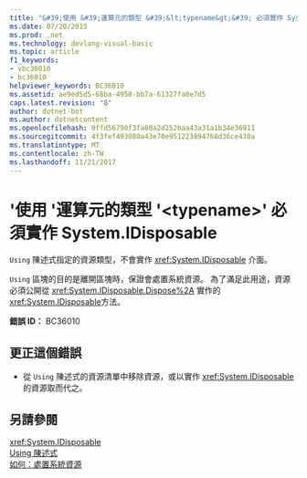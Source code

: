 ```yaml
---
title: "&#39;使用 &#39;運算元的類型 &#39;&lt;typename&gt;&#39; 必須實作 System.IDisposable"
ms.date: 07/20/2015
ms.prod: .net
ms.technology: devlang-visual-basic
ms.topic: article
f1_keywords:
- vbc36010
- bc36010
helpviewer_keywords: BC36010
ms.assetid: ae9ed5d5-68ba-4950-bb7a-61327fa0e7d5
caps.latest.revision: "8"
author: dotnet-bot
ms.author: dotnetcontent
ms.openlocfilehash: 9ffd56790f3fa80a2d252baa43a31a1b34e36911
ms.sourcegitcommit: 4f3fef493080a43e70e951223894768d36ce430a
ms.translationtype: MT
ms.contentlocale: zh-TW
ms.lasthandoff: 11/21/2017
---
```

# <a name="39using39-operand-of-type-39lttypenamegt39-must-implement-systemidisposable"></a>&#39;使用 &#39;運算元的類型 &#39;&lt;typename&gt;&#39; 必須實作 System.IDisposable
`Using` 陳述式指定的資源類型，不會實作 <xref:System.IDisposable> 介面。  
  
 `Using` 區塊的目的是離開區塊時，保證會處置系統資源。 為了滿足此用途，資源必須公開從 <xref:System.IDisposable.Dispose%2A> 實作的 <xref:System.IDisposable>方法。  
  
 **錯誤 ID：** BC36010  
  
## <a name="to-correct-this-error"></a>更正這個錯誤  
  
-   從 `Using` 陳述式的資源清單中移除資源，或以實作 <xref:System.IDisposable>的資源取而代之。  
  
## <a name="see-also"></a>另請參閱  
 <xref:System.IDisposable>  
 [Using 陳述式](../../visual-basic/language-reference/statements/using-statement.md)  
 [如何：處置系統資源](../../visual-basic/programming-guide/language-features/control-flow/how-to-dispose-of-a-system-resource.md)
